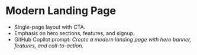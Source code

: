 # Modern Landing Page

- Single-page layout with CTA.
- Emphasis on hero sections, features, and signup.
- GitHub Copilot prompt: *Create a modern landing page with hero banner, features, and call-to-action.*
